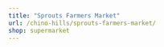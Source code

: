 ```yaml
---
title: "Sprouts Farmers Market"
url: /chino-hills/sprouts-farmers-market/
shop: supermarket
---
```

